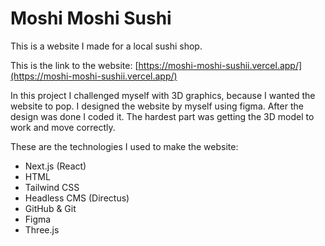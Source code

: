 # Moshi Moshi Sushi

This is a website I made for a local sushi shop.

This is the link to the website: [https://moshi-moshi-sushii.vercel.app/](https://moshi-moshi-sushii.vercel.app/)

In this project I challenged myself with 3D graphics, because I wanted the website to pop. 
I designed the website by myself using figma. After the design was done I coded it. The hardest part was getting the 3D model to work and move correctly.

These are the technologies I used to make the website:
- Next.js (React)
- HTML
- Tailwind CSS
- Headless CMS (Directus)
- GitHub & Git
- Figma
- Three.js
